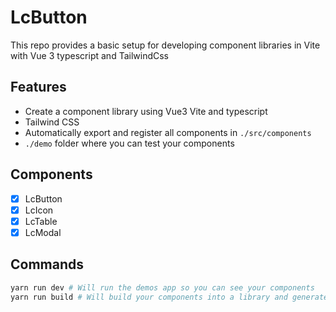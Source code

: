 # LcButton

This repo provides a basic setup for developing component libraries in Vite with Vue 3 typescript and TailwindCss

## Features
- Create a component library using Vue3 Vite and typescript
- Tailwind CSS
- Automatically export and register all components in `./src/components`
- `./demo` folder where you can test your components

## Components
- [x] LcButton
- [x] LcIcon
- [x] LcTable
- [x] LcModal
## Commands
```bash
yarn run dev # Will run the demos app so you can see your components
yarn run build # Will build your components into a library and generate types
```
